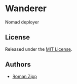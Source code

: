 # Wanderer

Nomad deployer

## License

Released under the [MIT License](LICENSE.md).

## Authors

- [Roman Zipp](https://github.com/romanzipp)

